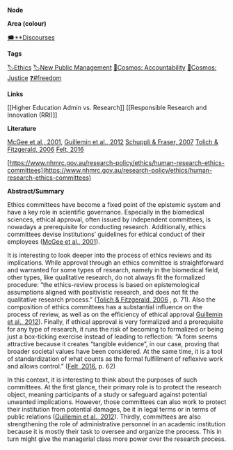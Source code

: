 **Node**

**Area (colour)**

[🗯️**Discourses](https://lean-sphynx-49b.notion.site/Discourses-ab06ed1436054e5b9bf0c0af92149114?pvs=21)

**Tags**

[🏷️Ethics](https://lean-sphynx-49b.notion.site/Ethics-2b7ab4be00294e93b53a09aa4f7e235f?pvs=21) [🏷️New Public Management](https://lean-sphynx-49b.notion.site/New-Public-Management-f12942986f97464fbc27f9e5105f9a7b?pvs=21) [🌌Cosmos: Accountability](https://lean-sphynx-49b.notion.site/Cosmos-Accountability-d4c5602b14234f37b493f1133e177038?pvs=21) [🌌Cosmos: Justice](https://lean-sphynx-49b.notion.site/Cosmos-Justice-e69b4d55d9594bd5be91fcae75164fac?pvs=21) [❓#freedom](https://lean-sphynx-49b.notion.site/Freedom-11587210186680bc90dfc92c64aa96cf?pvs=21)

**Links**

[[Higher Education Admin vs. Research]] [[Responsible Research and Innovation (RRI)]]

**Literature**

[McGee et al., 2001](https://lean-sphynx-49b.notion.site/McGee-et-al-2001-713581cb5f254f68a0a21c00cb56c564?pvs=21), [Guillemin et al., 2012](https://lean-sphynx-49b.notion.site/Guillemin-et-al-2012-4621fa1226d44b418eef5d300c1d8567?pvs=21) [Schuppli & Fraser, 2007](https://lean-sphynx-49b.notion.site/Schuppli-Fraser-2007-d40b0e470fd8455a989d2fcc91f466c3?pvs=21) [Tolich & Fitzgerald, 2006](https://lean-sphynx-49b.notion.site/Tolich-Fitzgerald-2006-a965c70c20b04332a7f1fe92b3466a76?pvs=21) [Felt, 2016](https://lean-sphynx-49b.notion.site/Felt-2016-36270d70e95f4705bc84d1e8a390b463?pvs=21)

[https://www.nhmrc.gov.au/research-policy/ethics/human-research-ethics-committees](https://www.nhmrc.gov.au/research-policy/ethics/human-research-ethics-committees)

**Abstract/Summary**

Ethics committees have become a fixed point of the epistemic system and have a key role in scientific governance. Especially in the biomedical sciences, ethical approval, often issued by independent committees, is nowadays a prerequisite for conducting research. Additionally, ethics committees devise institutions’ guidelines for ethical conduct of their employees ([McGee et al., 2001](https://lean-sphynx-49b.notion.site/McGee-et-al-2001-713581cb5f254f68a0a21c00cb56c564?pvs=21)).

It is interesting to look deeper into the process of ethics reviews and its implications. While approval through an ethics committee is straightforward and warranted for some types of research, namely in the biomedical field, other types, like qualitative research, do not always fit the formalized procedure: “the ethics-review process is based on epistemological assumptions aligned with positivistic research, and does not fit the qualitative research process.” ([Tolich & Fitzgerald, 2006](https://lean-sphynx-49b.notion.site/Tolich-Fitzgerald-2006-c96cced536674d1692ceda52295f2a7c?pvs=21) , p. 71). Also the composition of ethics committees has a substantial influence on the process of review, as well as on the efficiency of ethical approval [Guillemin et al., 2012](https://lean-sphynx-49b.notion.site/Guillemin-et-al-2012-4621fa1226d44b418eef5d300c1d8567?pvs=21)). Finally, if ethical approval is very formalized and a prerequisite for any type of research, it runs the risk of becoming to formalized or being just a box-ticking exercise instead of leading to reflection: “A form seems attractive because it creates “tangible evidence”, in our case, proving that broader societal values have been considered. At the same time, it is a tool of standardization of what counts as the formal fulfillment of reflexive work and allows control.” ([Felt, 2016](https://lean-sphynx-49b.notion.site/Felt-2016-36270d70e95f4705bc84d1e8a390b463?pvs=21), p. 62)

In this context, it is interesting to think about the purposes of such committees. At the first glance, their primary role is to protect the research object, meaning participants of a study or safeguard against potential unwanted implications. However, those committees can also work to protect their institution from potential damages, be it in legal terms or in terms of public relations ([Guillemin et al., 2012](https://lean-sphynx-49b.notion.site/Guillemin-et-al-2012-4621fa1226d44b418eef5d300c1d8567?pvs=21)). Thirdly, committees are also strengthening the role of administrative personnel in an academic institution because it is mostly their task to oversee and organize the process. This in turn might give the managerial class more power over the research process.